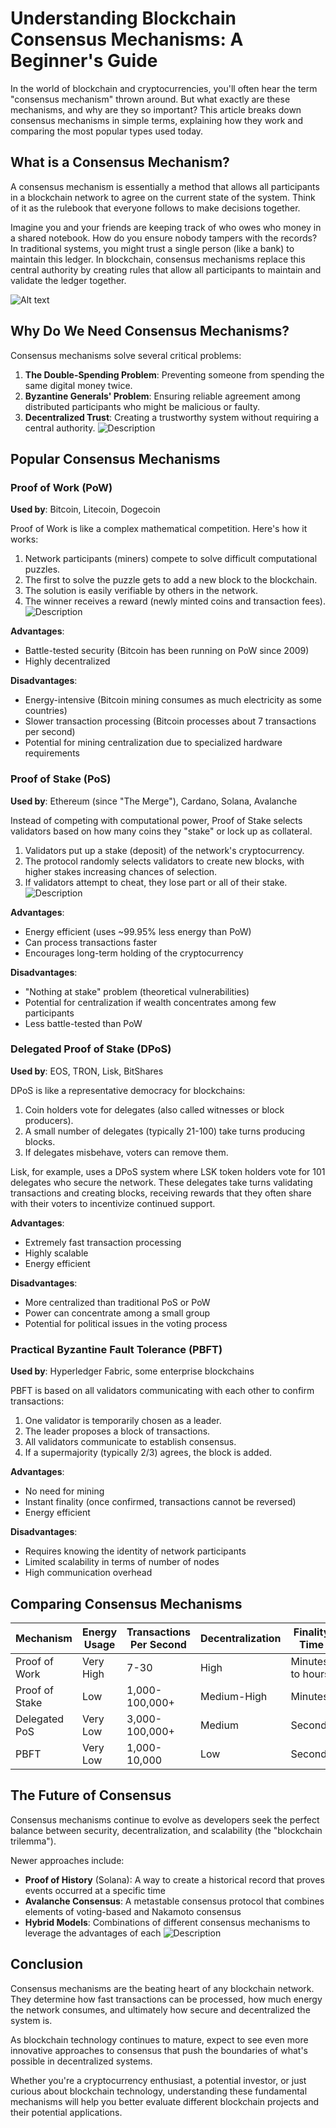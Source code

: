 # Understanding Blockchain Consensus Mechanisms: A Beginner's Guide

In the world of blockchain and cryptocurrencies, you'll often hear the term "consensus mechanism" thrown around. But what exactly are these mechanisms, and why are they so important? This article breaks down consensus mechanisms in simple terms, explaining how they work and comparing the most popular types used today.

## What is a Consensus Mechanism?

A consensus mechanism is essentially a method that allows all participants in a blockchain network to agree on the current state of the system. Think of it as the rulebook that everyone follows to make decisions together.

Imagine you and your friends are keeping track of who owes who money in a shared notebook. How do you ensure nobody tampers with the records? In traditional systems, you might trust a single person (like a bank) to maintain this ledger. In blockchain, consensus mechanisms replace this central authority by creating rules that allow all participants to maintain and validate the ledger together.

![Alt text](consensus.png)
## Why Do We Need Consensus Mechanisms?

Consensus mechanisms solve several critical problems:

1. **The Double-Spending Problem**: Preventing someone from spending the same digital money twice.
2. **Byzantine Generals' Problem**: Ensuring reliable agreement among distributed participants who might be malicious or faulty.
3. **Decentralized Trust**: Creating a trustworthy system without requiring a central authority.
![Description](byzantine.jpg)

## Popular Consensus Mechanisms

### Proof of Work (PoW)

**Used by**: Bitcoin, Litecoin, Dogecoin

Proof of Work is like a complex mathematical competition. Here's how it works:

1. Network participants (miners) compete to solve difficult computational puzzles.
2. The first to solve the puzzle gets to add a new block to the blockchain.
3. The solution is easily verifiable by others in the network.
4. The winner receives a reward (newly minted coins and transaction fees).
![Description](work.png)

**Advantages**:
- Battle-tested security (Bitcoin has been running on PoW since 2009)
- Highly decentralized

**Disadvantages**:
- Energy-intensive (Bitcoin mining consumes as much electricity as some countries)
- Slower transaction processing (Bitcoin processes about 7 transactions per second)
- Potential for mining centralization due to specialized hardware requirements

### Proof of Stake (PoS)

**Used by**: Ethereum (since "The Merge"), Cardano, Solana, Avalanche

Instead of competing with computational power, Proof of Stake selects validators based on how many coins they "stake" or lock up as collateral.

1. Validators put up a stake (deposit) of the network's cryptocurrency.
2. The protocol randomly selects validators to create new blocks, with higher stakes increasing chances of selection.
3. If validators attempt to cheat, they lose part or all of their stake.
![Description](stake.png)

**Advantages**:
- Energy efficient (uses ~99.95% less energy than PoW)
- Can process transactions faster
- Encourages long-term holding of the cryptocurrency

**Disadvantages**:
- "Nothing at stake" problem (theoretical vulnerabilities)
- Potential for centralization if wealth concentrates among few participants
- Less battle-tested than PoW

### Delegated Proof of Stake (DPoS)

**Used by**: EOS, TRON, Lisk, BitShares

DPoS is like a representative democracy for blockchains:

1. Coin holders vote for delegates (also called witnesses or block producers).
2. A small number of delegates (typically 21-100) take turns producing blocks.
3. If delegates misbehave, voters can remove them.

Lisk, for example, uses a DPoS system where LSK token holders vote for 101 delegates who secure the network. These delegates take turns validating transactions and creating blocks, receiving rewards that they often share with their voters to incentivize continued support.

**Advantages**:
- Extremely fast transaction processing
- Highly scalable
- Energy efficient

**Disadvantages**:
- More centralized than traditional PoS or PoW
- Power can concentrate among a small group
- Potential for political issues in the voting process

### Practical Byzantine Fault Tolerance (PBFT)

**Used by**: Hyperledger Fabric, some enterprise blockchains

PBFT is based on all validators communicating with each other to confirm transactions:

1. One validator is temporarily chosen as a leader.
2. The leader proposes a block of transactions.
3. All validators communicate to establish consensus.
4. If a supermajority (typically 2/3) agrees, the block is added.

**Advantages**:
- No need for mining
- Instant finality (once confirmed, transactions cannot be reversed)
- Energy efficient

**Disadvantages**:
- Requires knowing the identity of network participants
- Limited scalability in terms of number of nodes
- High communication overhead

## Comparing Consensus Mechanisms

| Mechanism | Energy Usage | Transactions Per Second | Decentralization | Finality Time |
|-----------|-------------|------------------------|-----------------|--------------|
| Proof of Work | Very High | 7-30 | High | Minutes to hours |
| Proof of Stake | Low | 1,000-100,000+ | Medium-High | Minutes |
| Delegated PoS | Very Low | 3,000-100,000+ | Medium | Seconds |
| PBFT | Very Low | 1,000-10,000 | Low | Seconds |

## The Future of Consensus

Consensus mechanisms continue to evolve as developers seek the perfect balance between security, decentralization, and scalability (the "blockchain trilemma").

Newer approaches include:

- **Proof of History** (Solana): A way to create a historical record that proves events occurred at a specific time
- **Avalanche Consensus**: A metastable consensus protocol that combines elements of voting-based and Nakamoto consensus
- **Hybrid Models**: Combinations of different consensus mechanisms to leverage the advantages of each
![Description](trilemna.png)

## Conclusion

Consensus mechanisms are the beating heart of any blockchain network. They determine how fast transactions can be processed, how much energy the network consumes, and ultimately how secure and decentralized the system is.

As blockchain technology continues to mature, expect to see even more innovative approaches to consensus that push the boundaries of what's possible in decentralized systems.

Whether you're a cryptocurrency enthusiast, a potential investor, or just curious about blockchain technology, understanding these fundamental mechanisms will help you better evaluate different blockchain projects and their potential applications.
